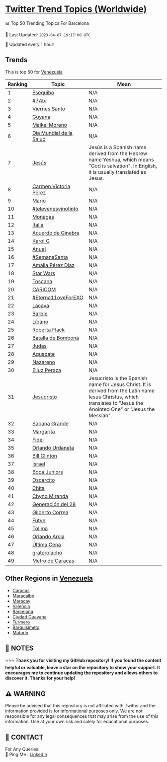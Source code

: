 [Twitter Trend Topics (Worldwide)](https://github.com/ErcinDedeoglu/Twitter-Trend-Topics)
==========


📊 Top 50 Trending Topics For Barcelona

📆 Last Updated: `2023-04-07 19:17:00 UTC`

🔧 Updated every 1 hour!


## Trends

This is top 50 for [Venezuela](</Venezuela>)

| Ranking | Topic | Mean |
| ------- | ------------ | ------------ |
| 1 | [Esequibo](http://twitter.com/search?q=Esequibo) | N/A |
| 2 | [#7Abr](http://twitter.com/search?q=%237Abr) | N/A |
| 3 | [Viernes Santo](http://twitter.com/search?q=Viernes+Santo) | N/A |
| 4 | [Guyana](http://twitter.com/search?q=Guyana) | N/A |
| 5 | [Maikel Moreno](http://twitter.com/search?q=Maikel+Moreno) | N/A |
| 6 | [Día Mundial de la Salud](http://twitter.com/search?q=D%c3%ada+Mundial+de+la+Salud) | N/A |
| 7 | [Jesús](http://twitter.com/search?q=Jes%c3%bas) | Jesús is a Spanish name derived from the Hebrew name Yeshua, which means "God is salvation". In English, it is usually translated as Jesus. |
| 8 | [Carmen Victoria Pérez](http://twitter.com/search?q=Carmen+Victoria+P%c3%a9rez) | N/A |
| 9 | [Mario](http://twitter.com/search?q=Mario) | N/A |
| 10 | [#televenesvinotinto](http://twitter.com/search?q=%23televenesvinotinto) | N/A |
| 11 | [Monagas](http://twitter.com/search?q=Monagas) | N/A |
| 12 | [Italia](http://twitter.com/search?q=Italia) | N/A |
| 13 | [Acuerdo de Ginebra](http://twitter.com/search?q=Acuerdo+de+Ginebra) | N/A |
| 14 | [Karol G](http://twitter.com/search?q=Karol+G) | N/A |
| 15 | [Anuel](http://twitter.com/search?q=Anuel) | N/A |
| 16 | [#SemanaSanta](http://twitter.com/search?q=%23SemanaSanta) | N/A |
| 17 | [Amalia Pérez Díaz](http://twitter.com/search?q=Amalia+P%c3%a9rez+D%c3%adaz) | N/A |
| 18 | [Star Wars](http://twitter.com/search?q=Star+Wars) | N/A |
| 19 | [Toscana](http://twitter.com/search?q=Toscana) | N/A |
| 20 | [CARICOM](http://twitter.com/search?q=CARICOM) | N/A |
| 21 | [#Eterna11oveForEXO](http://twitter.com/search?q=%23Eterna11oveForEXO) | N/A |
| 22 | [Lacava](http://twitter.com/search?q=Lacava) | N/A |
| 23 | [Barbie](http://twitter.com/search?q=Barbie) | N/A |
| 24 | [Líbano](http://twitter.com/search?q=L%c3%adbano) | N/A |
| 25 | [Roberta Flack](http://twitter.com/search?q=Roberta+Flack) | N/A |
| 26 | [Batalla de Bomboná](http://twitter.com/search?q=Batalla+de+Bombon%c3%a1) | N/A |
| 27 | [Judas](http://twitter.com/search?q=Judas) | N/A |
| 28 | [Aguacate](http://twitter.com/search?q=Aguacate) | N/A |
| 29 | [Nazareno](http://twitter.com/search?q=Nazareno) | N/A |
| 30 | [Elluz Peraza](http://twitter.com/search?q=Elluz+Peraza) | N/A |
| 31 | [Jesucristo](http://twitter.com/search?q=Jesucristo) | Jesucristo is the Spanish name for Jesus Christ. It is derived from the Latin name Iesus Christus, which translates to "Jesus the Anointed One" or "Jesus the Messiah". |
| 32 | [Sabana Grande](http://twitter.com/search?q=Sabana+Grande) | N/A |
| 33 | [Margarita](http://twitter.com/search?q=Margarita) | N/A |
| 34 | [Fidel](http://twitter.com/search?q=Fidel) | N/A |
| 35 | [Orlando Urdaneta](http://twitter.com/search?q=Orlando+Urdaneta) | N/A |
| 36 | [Bill Clinton](http://twitter.com/search?q=Bill+Clinton) | N/A |
| 37 | [Israel](http://twitter.com/search?q=Israel) | N/A |
| 38 | [Boca Juniors](http://twitter.com/search?q=Boca+Juniors) | N/A |
| 39 | [Oscarcito](http://twitter.com/search?q=Oscarcito) | N/A |
| 40 | [Chita](http://twitter.com/search?q=Chita) | N/A |
| 41 | [Chyno Miranda](http://twitter.com/search?q=Chyno+Miranda) | N/A |
| 42 | [Generación del 28](http://twitter.com/search?q=Generaci%c3%b3n+del+28) | N/A |
| 43 | [Gilberto Correa](http://twitter.com/search?q=Gilberto+Correa) | N/A |
| 44 | [Futve](http://twitter.com/search?q=Futve) | N/A |
| 45 | [Tolima](http://twitter.com/search?q=Tolima) | N/A |
| 46 | [Orlando Arcia](http://twitter.com/search?q=Orlando+Arcia) | N/A |
| 47 | [Última Cena](http://twitter.com/search?q=%c3%9altima+Cena) | N/A |
| 48 | [graterolacho](http://twitter.com/search?q=graterolacho) | N/A |
| 49 | [Metro de Caracas](http://twitter.com/search?q=Metro+de+Caracas) | N/A |



## Other Regions in [Venezuela](</Venezuela>)

* [Caracas](</Venezuela/Caracas.md>)
* [Maracaibo](</Venezuela/Maracaibo.md>)
* [Maracay](</Venezuela/Maracay.md>)
* [Valencia](</Venezuela/Valencia.md>)
* [Barcelona](</Venezuela/Barcelona.md>)
* [Ciudad Guayana](</Venezuela/Ciudad Guayana.md>)
* [Turmero](</Venezuela/Turmero.md>)
* [Barquisimeto](</Venezuela/Barquisimeto.md>)
* [Maturín](</Venezuela/Maturín.md>)



## 📝 NOTES

⭐⭐⭐ **Thank you for visiting my GitHub repository! If you found the content helpful or valuable, leave a star on the repository to show your support. It encourages me to continue updating the repository and allows others to discover it. Thanks for your help!**


## ⚠️ WARNING

Please be advised that this repository is not affiliated with Twitter and the information provided is for informational purposes only. We are not responsible for any legal consequences that may arise from the use of this information. Use at your own risk and solely for educational purposes.


## 📨 CONTACT

 For Any Queries:  
            🏓 Ping Me : [LinkedIn](https://www.linkedin.com/in/ercindedeoglu/)
